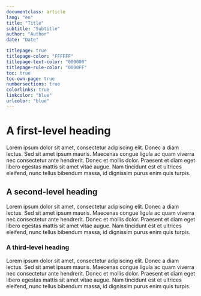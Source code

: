 ```yaml
---
documentclass: article
lang: "en"
title: "Title"
subtitle: "Subtitle"
author: "Author"
date: "Date"

titlepage: true
titlepage-color: "FFFFFF"
titlepage-text-color: "000000"
titlepage-rule-color: "0000FF"
toc: true
toc-own-page: true
numbersections: true
colorlinks: true
linkcolor: "blue"
urlcolor: "blue"
---
```


# A first-level heading

Lorem ipsum dolor sit amet, consectetur adipiscing elit. Donec a diam lectus. Sed sit amet ipsum mauris. Maecenas congue ligula ac quam viverra nec consectetur ante hendrerit. Donec et mollis dolor. Praesent et diam eget libero egestas mattis sit amet vitae augue. Nam tincidunt est et ultrices eleifend, nunc tellus bibendum massa, id dignissim purus enim quis turpis.

## A second-level heading

Lorem ipsum dolor sit amet, consectetur adipiscing elit. Donec a diam lectus. Sed sit amet ipsum mauris. Maecenas congue ligula ac quam viverra nec consectetur ante hendrerit. Donec et mollis dolor. Praesent et diam eget libero egestas mattis sit amet vitae augue. Nam tincidunt est et ultrices eleifend, nunc tellus bibendum massa, id dignissim purus enim quis turpis.

### A third-level heading

Lorem ipsum dolor sit amet, consectetur adipiscing elit. Donec a diam lectus. Sed sit amet ipsum mauris. Maecenas congue ligula ac quam viverra nec consectetur ante hendrerit. Donec et mollis dolor. Praesent et diam eget libero egestas mattis sit amet vitae augue. Nam tincidunt est et ultrices eleifend, nunc tellus bibendum massa, id dignissim purus enim quis turpis.
